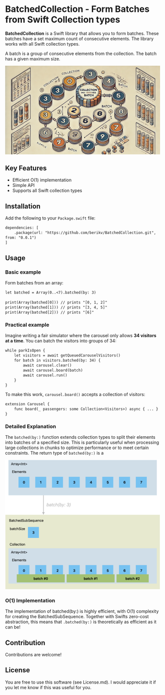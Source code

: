 # BatchedCollection - Form Batches from Swift Collection types

**BatchedCollection** is a Swift library that allows you to form batches. These batches have a set maximum count of consecutive elements. The library works with all Swift collection types.

A batch is a group of consecutive elements from the collection. The batch has a given maximum size.

<img alt="Batched diagram created by ChatGPT" src="batchedgpt.webp" width="500">

## Key Features

* Efficient O(1) implementation
* Simple API
* Supports all Swift collection types

## Installation

Add the following to your `Package.swift` file:

    dependencies: [
        .package(url: "https://github.com/berikv/BatchedCollection.git", from: "0.0.1")
    ]

## Usage

### Basic example

Form batches from an array:

    let batched = Array(0..<7).batched(by: 3)
    
    print(Array(batched[0])) // prints "[0, 1, 2]"
    print(Array(batched[1])) // prints "[3, 4, 5]"
    print(Array(batched[2])) // prints "[6]"

### Practical example

Imagine writing a fair simulator where the carousel only allows **34 visitors at a time**. You can batch the visitors into groups of 34:

    while parkIsOpen {
        let visitors = await getQueuedCarouselVisitors()
        for batch in visitors.batched(by: 34) {
            await carousel.clear()
            await carousel.board(batch)
            await carousel.run()
        }
    }

To make this work, `carousel.board()` accepts a collection of visitors:

    extension Carousel {
        func board(_ passengers: some Collection<Visitors>) async { ... }
    }

### Detailed Explanation

The `batched(by:)` function extends collection types to split their elements into batches of a specified size. This is particularly useful when processing large collections in chunks to optimize performance or to meet certain constraints. The return type of `batched(by:)` is a  

<img alt="Batched diagram" src="batched.png" width="500">

### O(1) Implementation

The implementation of batched(by:) is highly efficient, with O(1) complexity for creating the BatchedSubSequence.
Together with Swifts zero-cost abstraction, this means that `.batched(by:)` is theoretically as efficient as it can be!

## Contribution

Contributions are welcome!

## License

You are free to use this software (see License.md).
I would appreciate it if you let me know if this was useful for you.
